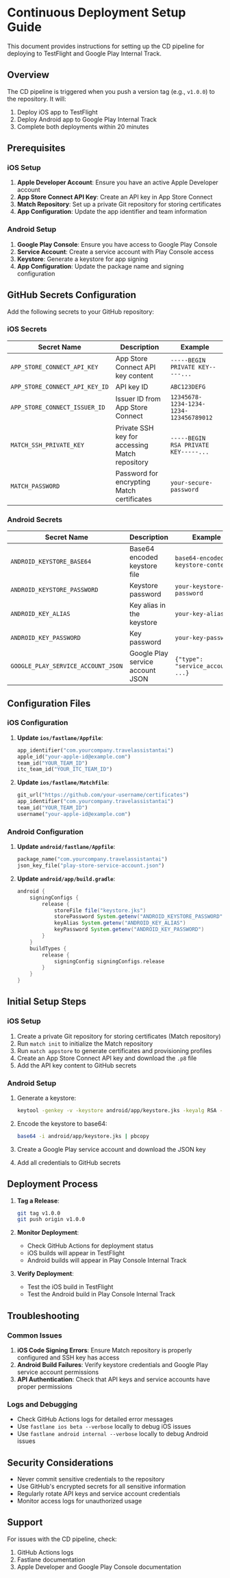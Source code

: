 # Continuous Deployment Setup Guide

This document provides instructions for setting up the CD pipeline for deploying to TestFlight and Google Play Internal Track.

## Overview

The CD pipeline is triggered when you push a version tag (e.g., `v1.0.0`) to the repository. It will:

1. Deploy iOS app to TestFlight
2. Deploy Android app to Google Play Internal Track
3. Complete both deployments within 20 minutes

## Prerequisites

### iOS Setup

1. **Apple Developer Account**: Ensure you have an active Apple Developer account
2. **App Store Connect API Key**: Create an API key in App Store Connect
3. **Match Repository**: Set up a private Git repository for storing certificates
4. **App Configuration**: Update the app identifier and team information

### Android Setup

1. **Google Play Console**: Ensure you have access to Google Play Console
2. **Service Account**: Create a service account with Play Console access
3. **Keystore**: Generate a keystore for app signing
4. **App Configuration**: Update the package name and signing configuration

## GitHub Secrets Configuration

Add the following secrets to your GitHub repository:

### iOS Secrets

| Secret Name                    | Description                                    | Example                                |
| ------------------------------ | ---------------------------------------------- | -------------------------------------- |
| `APP_STORE_CONNECT_API_KEY`    | App Store Connect API key content              | `-----BEGIN PRIVATE KEY-----...`       |
| `APP_STORE_CONNECT_API_KEY_ID` | API key ID                                     | `ABC123DEFG`                           |
| `APP_STORE_CONNECT_ISSUER_ID`  | Issuer ID from App Store Connect               | `12345678-1234-1234-1234-123456789012` |
| `MATCH_SSH_PRIVATE_KEY`        | Private SSH key for accessing Match repository | `-----BEGIN RSA PRIVATE KEY-----...`   |
| `MATCH_PASSWORD`               | Password for encrypting Match certificates     | `your-secure-password`                 |

### Android Secrets

| Secret Name                        | Description                      | Example                            |
| ---------------------------------- | -------------------------------- | ---------------------------------- |
| `ANDROID_KEYSTORE_BASE64`          | Base64 encoded keystore file     | `base64-encoded-keystore-content`  |
| `ANDROID_KEYSTORE_PASSWORD`        | Keystore password                | `your-keystore-password`           |
| `ANDROID_KEY_ALIAS`                | Key alias in the keystore        | `your-key-alias`                   |
| `ANDROID_KEY_PASSWORD`             | Key password                     | `your-key-password`                |
| `GOOGLE_PLAY_SERVICE_ACCOUNT_JSON` | Google Play service account JSON | `{"type": "service_account", ...}` |

## Configuration Files

### iOS Configuration

1. **Update `ios/fastlane/Appfile`**:

   ```ruby
   app_identifier("com.yourcompany.travelassistantai")
   apple_id("your-apple-id@example.com")
   team_id("YOUR_TEAM_ID")
   itc_team_id("YOUR_ITC_TEAM_ID")
   ```

2. **Update `ios/fastlane/Matchfile`**:
   ```ruby
   git_url("https://github.com/your-username/certificates")
   app_identifier("com.yourcompany.travelassistantai")
   team_id("YOUR_TEAM_ID")
   username("your-apple-id@example.com")
   ```

### Android Configuration

1. **Update `android/fastlane/Appfile`**:

   ```ruby
   package_name("com.yourcompany.travelassistantai")
   json_key_file("play-store-service-account.json")
   ```

2. **Update `android/app/build.gradle`**:
   ```gradle
   android {
       signingConfigs {
           release {
               storeFile file("keystore.jks")
               storePassword System.getenv("ANDROID_KEYSTORE_PASSWORD")
               keyAlias System.getenv("ANDROID_KEY_ALIAS")
               keyPassword System.getenv("ANDROID_KEY_PASSWORD")
           }
       }
       buildTypes {
           release {
               signingConfig signingConfigs.release
           }
       }
   }
   ```

## Initial Setup Steps

### iOS Setup

1. Create a private Git repository for storing certificates (Match repository)
2. Run `match init` to initialize the Match repository
3. Run `match appstore` to generate certificates and provisioning profiles
4. Create an App Store Connect API key and download the `.p8` file
5. Add the API key content to GitHub secrets

### Android Setup

1. Generate a keystore:

   ```bash
   keytool -genkey -v -keystore android/app/keystore.jks -keyalg RSA -keysize 2048 -validity 10000 -alias your-key-alias
   ```

2. Encode the keystore to base64:

   ```bash
   base64 -i android/app/keystore.jks | pbcopy
   ```

3. Create a Google Play service account and download the JSON key
4. Add all credentials to GitHub secrets

## Deployment Process

1. **Tag a Release**:

   ```bash
   git tag v1.0.0
   git push origin v1.0.0
   ```

2. **Monitor Deployment**:

   - Check GitHub Actions for deployment status
   - iOS builds will appear in TestFlight
   - Android builds will appear in Play Console Internal Track

3. **Verify Deployment**:
   - Test the iOS build in TestFlight
   - Test the Android build in Play Console Internal Track

## Troubleshooting

### Common Issues

1. **iOS Code Signing Errors**: Ensure Match repository is properly configured and SSH key has access
2. **Android Build Failures**: Verify keystore credentials and Google Play service account permissions
3. **API Authentication**: Check that API keys and service accounts have proper permissions

### Logs and Debugging

- Check GitHub Actions logs for detailed error messages
- Use `fastlane ios beta --verbose` locally to debug iOS issues
- Use `fastlane android internal --verbose` locally to debug Android issues

## Security Considerations

- Never commit sensitive credentials to the repository
- Use GitHub's encrypted secrets for all sensitive information
- Regularly rotate API keys and service account credentials
- Monitor access logs for unauthorized usage

## Support

For issues with the CD pipeline, check:

1. GitHub Actions logs
2. Fastlane documentation
3. Apple Developer and Google Play Console documentation
